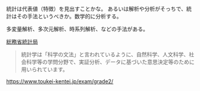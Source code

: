 統計は代表値（特徴）を見出すことかな。
あるいは解析や分析がそっちで、統計はその手法というべきか。数学的に分析する。

多変量解析、多次元解析、時系列解析、などの手法がある。

[総務省統計局](https://www.stat.go.jp/)

> 統計学は「科学の文法」と言われているように、自然科学、人文科学、社会科学等の学問分野で、実証分析、データに基づいた意思決定等のために用いられています。

https://www.toukei-kentei.jp/exam/grade2/
